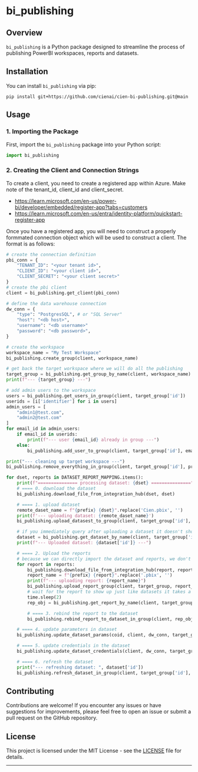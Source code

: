 # bi_publishing

## Overview

`bi_publishing` is a Python package designed to streamline the process of publishing PowerBI workspaces, reports and datasets.

## Installation

You can install `bi_publishing` via pip:

```
pip install git+https://github.com/cienai/cien-bi-publishing.git@main
```

## Usage

### 1. Importing the Package

First, import the `bi_publishing` package into your Python script:

```python
import bi_publishing
```

### 2. Creating the Client and Connection Strings

To create a client, you need to create a registered app within Azure.  Make note of the tenant_id, client_id and client_secret.

- https://learn.microsoft.com/en-us/power-bi/developer/embedded/register-app?tabs=customers
- https://learn.microsoft.com/en-us/entra/identity-platform/quickstart-register-app


Once you have a registered app, you will need to construct a properly formmated connection object which will be used to construct a client. The format is as follows:
```python
# create the connection definition
pbi_conn = {
    "TENANT_ID": "<your tenant id>",
    "CLIENT_ID": "<your client id>",
    "CLIENT_SECRET": "<your client secret>"
}
# create the pbi client
client = bi_publishing.get_client(pbi_conn)

# define the data warehouse connection
dw_conn = {
    "type": "PostgresSQL", # or "SQL Server"
    "host": "<db host>",
    "username": "<db username>"
    "password": "<db password>",  
}

# create the workspace
workspace_name = "My Test Workspace"
bi_publishing.create_group(client, workspace_name)

# get back the target workspace where we will do all the publishing
target_group = bi_publishing.get_group_by_name(client, workspace_name)
print(f"--- {target_group} ---")

# add admin users to the workspace
users = bi_publishing.get_users_in_group(client, target_group['id'])
userids = [i['identifier'] for i in users]
admin_users = [
    "admin1@test.com",
    "admin2@test.com"
]
for email_id in admin_users:
    if email_id in userids:
        print(f"--- user {email_id} already in group ---")
    else:
        bi_publishing.add_user_to_group(client, target_group['id'], email_id, "Admin")

print("--- cleaning up target workspace ---")
bi_publishing.remove_everything_in_group(client, target_group['id'], prefix)

for dset, reports in DATASET_REPORT_MAPPING.items():
    print(f"=============== processing dataset: {dset} ===============")
    # ==== 0. download the dataset
    bi_publishing.download_file_from_integration_hub(dset, dset)

    # ==== 1. upload dataset
    remote_daset_name = f"{prefix} {dset}".replace('Cien.pbix', '')
    print(f'--- uploading dataset: {remote_daset_name}')
    bi_publishing.upload_datasest_to_group(client, target_group['id'], remote_daset_name, dset)

    # if you immediately query after uploading a dataset it doesn't show up, so sleep for few second interval with retries
    dataset = bi_publishing.get_dataset_by_name(client, target_group['id'], dataset_name=remote_daset_name, retries=5, interval=1)
    print(f"--- Uploaded dataset: {dataset['id']} ---")

    # ==== 2. Upload the reports
    # because we can directly import the dataset and reports, we don't need to clone the reports separately
    for report in reports:
        bi_publishing.download_file_from_integration_hub(report, report)
        report_name = f"{prefix} {report}".replace('.pbix', '')
        print(f"--- uploading report: {report_name}")
        bi_publishing.upload_report_group(client, target_group, report_name, report)
        # wait for the report to show up just like datasets it takes a few seconds
        time.sleep(2)
        rep_obj = bi_publishing.get_report_by_name(client, target_group['id'], report_name, retries=5, interval=1)

        # ==== 3. rebind the report to the dataset
        bi_publishing.rebind_report_to_dataset_in_group(client, rep_obj['id'], target_group['id'], dataset['id'])

    # ==== 4. update parameters in dataset
    bi_publishing.update_dataset_params(coid, client, dw_conn, target_group['id'], dataset['id'])

    # ==== 5. update credentials in the dataset
    bi_publishing.update_dataset_credentials(client, dw_conn, target_group['id'], dataset['id'])

    # ==== 6. refresh the dataset
    print("--- refreshing dataset: ", dataset['id'])
    bi_publishing.refresh_dataset_in_group(client, target_group['id'], dataset['id'])
```


## Contributing

Contributions are welcome! If you encounter any issues or have suggestions for improvements, please feel free to open an issue or submit a pull request on the GitHub repository.

## License

This project is licensed under the MIT License - see the [LICENSE](LICENSE) file for details.

---
